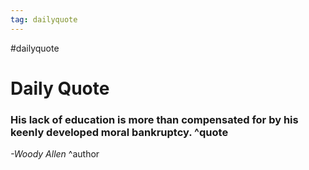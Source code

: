 ```yaml
---
tag: dailyquote
---
```


#dailyquote

# Daily Quote

### His lack of education is more than compensated for by his keenly developed moral bankruptcy. ^quote
*-Woody Allen* ^author
